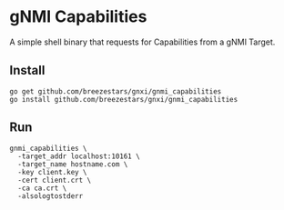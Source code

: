 # gNMI Capabilities

A simple shell binary that requests for Capabilities from a gNMI Target.

## Install

```
go get github.com/breezestars/gnxi/gnmi_capabilities
go install github.com/breezestars/gnxi/gnmi_capabilities
```

## Run

```
gnmi_capabilities \
  -target_addr localhost:10161 \
  -target_name hostname.com \
  -key client.key \
  -cert client.crt \
  -ca ca.crt \
  -alsologtostderr
```
